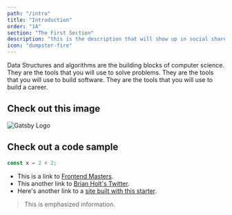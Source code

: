 ```yaml
---
path: "/intro"
title: "Introduction"
order: "1A"
section: "The First Section"
description: "this is the description that will show up in social shares"
icon: "dumpster-fire"
---
```


Data Structures and algorithms are the building blocks of computer science. They are the tools that you will use to solve problems. They are the tools that you will use to build software. They are the tools that you will use to build a career.

## Check out this image

![Gatsby Logo](./images/logo.svg)

## Check out a code sample

```js
const x = 2 + 2;
```

- This is a link to [Frontend Masters][fem].
- This another link to [Brian Holt's Twitter](https://twitter.com/holtbt).
- Here's another link to a [site built with this starter][containers].

> This is emphasized information.

[fem]: https://www.frontendmasters.com
[containers]: https://btholt.github.io/complete-intro-to-containers/

